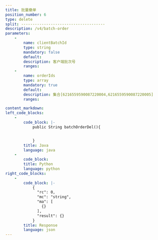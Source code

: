 ```yaml
---
title: 批量撤单
position_number: 6
type: delete
split: -------------------------------------
description: /v4/batch-order
parameters:
    -
        name: clientBatchId
        type: string
        mandatory: false
        default:
        description: 客户端批次号
        ranges:
    -
        name: orderIds
        type: array
        mandatory: true
        default:
        description: 集合[6216559590087220004,6216559590087220005]
        ranges:

content_markdown:
left_code_blocks:
    -
        code_block: |-
            public String batchOrderDel(){


            }
        title: Java
        language: java
    -
        code_block:
        title: Python
        language: python
right_code_blocks:
    -
        code_block: |-
            {
              "rc": 0,
              "mc": "string",
              "ma": [
                {}
              ],
              "result": {}
            }
        title: Response
        language: json
---
```

